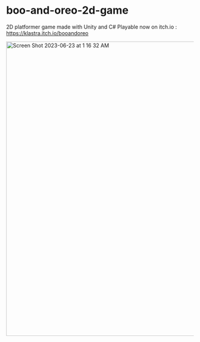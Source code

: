 # boo-and-oreo-2d-game

2D platformer game made with Unity and C# 
Playable now on itch.io : https://klastra.itch.io/booandoreo 

<img width="792" alt="Screen Shot 2023-06-23 at 1 16 32 AM" src="https://github.com/klastra/boo-and-oreo-2d-game/assets/50692002/829fb691-2e89-48df-83c8-55ca528edf66">
